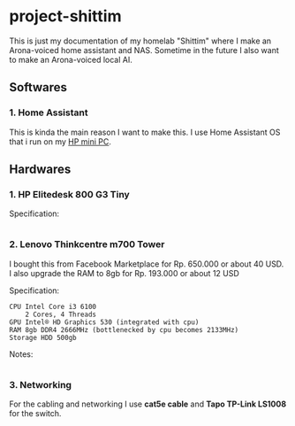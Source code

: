 # project-shittim
This is just my documentation of my homelab "Shittim" where I make an Arona-voiced home assistant and NAS.
Sometime in the future I also want to make an Arona-voiced local AI.

## Softwares
### 1. Home Assistant
This is kinda the main reason I want to make this. I use Home Assistant OS that i run on my [HP mini PC](https://github.com/aeNorun/project-shittim?tab=readme-ov-file#1-hp-elitedesk-800-g3-tiny).

## Hardwares
### 1. HP Elitedesk 800 G3 Tiny

Specification: 
```

```

### 2. Lenovo Thinkcentre m700 Tower 
I bought this from Facebook Marketplace for Rp. 650.000 or about 40 USD. I also upgrade the RAM to 8gb for Rp. 193.000 or about 12 USD

Specification:
```
CPU Intel Core i3 6100
    2 Cores, 4 Threads
GPU Intel® HD Graphics 530 (integrated with cpu)
RAM 8gb DDR4 2666MHz (bottlenecked by cpu becomes 2133MHz)
Storage HDD 500gb 
```
Notes: 
```

```
### 3. Networking
For the cabling and networking I use **cat5e cable** and **Tapo TP-Link LS1008** for the switch.

